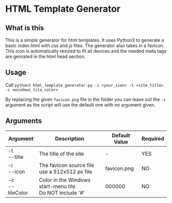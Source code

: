 # HTML Template Generator

## What is this
This is a simple generator for html templates. It uses Python3 to generate a basic index.html with css and js files. The generator also takes in a favicon. This icon is automatically resized to fit all devices and the needed meta tags are genrated in the html head section.

## Usage
Call ```python3 html_template_generator.py -i <your_icon> -t <site_title> -c <windows_tile_color>```

By replacing the given ```favicon.png``` file in the folder you can leave out the ```-i``` argument as the script will use the default one with no argument given.

## Arguments
| Argument           | Description                                                | Default Value | Required |
|--------------------|------------------------------------------------------------|---------------|----------|
| -t<br>--title      | The title of the site                                      | -             | YES      |
| -i<br>--icon       | The favicon source file<br>use a 512x512 px file           | favicon.png   | NO       |
| -c<br>--tileColor  | Color in the Windows start-menu tile<br>Do NOT include '#' | 000000        | NO       |